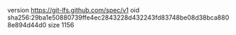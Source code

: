 version https://git-lfs.github.com/spec/v1
oid sha256:29ba1e50880739ffe4ec2843228d432243fd83748be08d38bca8808e894d44d0
size 1156
